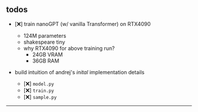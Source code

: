 ## todos

- [❌] train nanoGPT (w/ vanilla Transformer) on RTX4090
    - 124M parameters
    - shakespeare tiny
    - why RTX4090 for above training run?
        - 24GB VRAM
        - 36GB RAM
    
- build intuition of andrej's *inital* implementation details
    - [❌] `model.py`
    - [❌] `train.py`
    - [❌] `sample.py`

--- 
